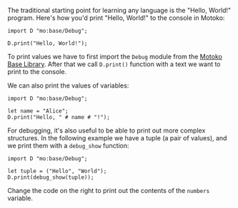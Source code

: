 The traditional starting point for learning any language is the "Hello, World!" program. Here's how
you'd print "Hello, World!" to the console in Motoko:

```motoko
import D "mo:base/Debug";

D.print("Hello, World!");
```

To print values we have to first import the `Debug` module from the [Motoko Base Library](https://internetcomputer.org/docs/current/motoko/main/base-intro).
After that we call `D.print()` function with a text we want to print to the console.

We can also print the values of variables:

```motoko
import D "mo:base/Debug";

let name = "Alice";
D.print("Hello, " # name # "!");
```

For debugging, it's also useful to be able to print out more complex structures. In the following
example we have a tuple (a pair of values), and we print them with a `debug_show` function:

```motoko
import D "mo:base/Debug";

let tuple = ("Hello", "World");
D.print(debug_show(tuple));
```

Change the code on the right to print out the contents of the `numbers` variable.
